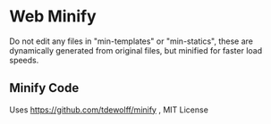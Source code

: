# Web Minify
 Do not edit any files in "min-templates" or "min-statics", these are dynamically generated from original files, but minified for faster load speeds.

 ## Minify Code
 Uses https://github.com/tdewolff/minify , MIT License
